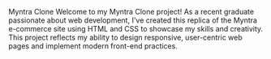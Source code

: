 Myntra Clone
Welcome to my Myntra Clone project! 
As a recent graduate passionate about web development, I've created this replica of the Myntra e-commerce site using HTML and CSS to showcase my skills and creativity. This project reflects my ability to design responsive, user-centric web pages and implement modern front-end practices.
